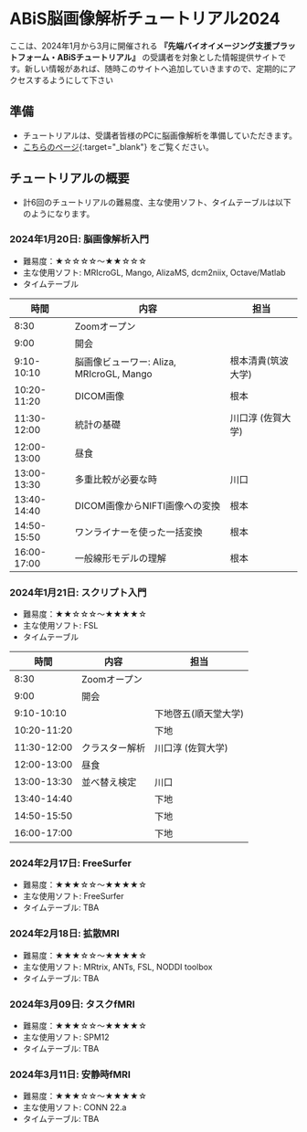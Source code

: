 # ABiS脳画像解析チュートリアル2024

ここは、2024年1月から3月に開催される **『先端バイオイメージング支援プラットフォーム・ABiSチュートリアル』** の受講者を対象とした情報提供サイトです。新しい情報があれば、随時このサイトへ追加していきますので、定期的にアクセスするようにして下さい

## 準備
- チュートリアルは、受講者皆様のPCに脳画像解析を準備していただきます。
- [こちらのページ](https://github.com/kytk/abis-web-2024/wiki){:target="_blank"} をご覧ください。

## チュートリアルの概要
- 計6回のチュートリアルの難易度、主な使用ソフト、タイムテーブルは以下のようになります。

### 2024年1月20日: 脳画像解析入門
- 難易度：★☆☆☆☆〜★★☆☆☆
- 主な使用ソフト: MRIcroGL, Mango, AlizaMS, dcm2niix, Octave/Matlab
- タイムテーブル

| 時間 | 内容 | 担当 |
| -- | -- | -- |
| 8:30 | Zoomオープン | |
| 9:00 | 開会 | |
| 9:10-10:10 | 脳画像ビューワー: Aliza, MRIcroGL, Mango | 根本清貴(筑波大学) |
| 10:20-11:20 | DICOM画像 | 根本 |
| 11:30-12:00 | 統計の基礎 | 川口淳 (佐賀大学) |
| 12:00-13:00 | 昼食 | |
| 13:00-13:30 | 多重比較が必要な時 | 川口 |
| 13:40-14:40 | DICOM画像からNIFTI画像への変換 | 根本 |
| 14:50-15:50 | ワンライナーを使った一括変換 | 根本 |
| 16:00-17:00 | 一般線形モデルの理解 | 根本 |
 
### 2024年1月21日: スクリプト入門
- 難易度：★★☆☆☆〜★★★★☆
- 主な使用ソフト: FSL
- タイムテーブル

| 時間 | 内容 | 担当 |
| -- | -- | -- |
| 8:30 | Zoomオープン | |
| 9:00 | 開会 | |
| 9:10-10:10 |  | 下地啓五(順天堂大学) |
| 10:20-11:20 |  | 下地 |
| 11:30-12:00 | クラスター解析 | 川口淳 (佐賀大学) |
| 12:00-13:00 | 昼食 | |
| 13:00-13:30 | 並べ替え検定 | 川口 |
| 13:40-14:40 |  | 下地 |
| 14:50-15:50 |  | 下地 |
| 16:00-17:00 |  | 下地 |


### 2024年2月17日: FreeSurfer
- 難易度：★★★☆☆〜★★★★☆
- 主な使用ソフト: FreeSurfer
- タイムテーブル: TBA
  
### 2024年2月18日: 拡散MRI
- 難易度：★★★☆☆〜★★★★☆
- 主な使用ソフト: MRtrix, ANTs, FSL, NODDI toolbox
- タイムテーブル: TBA

### 2024年3月09日: タスクfMRI
- 難易度：★★★☆☆〜★★★★☆
- 主な使用ソフト: SPM12
- タイムテーブル: TBA

### 2024年3月11日: 安静時fMRI
- 難易度：★★★☆☆〜★★★★☆
- 主な使用ソフト: CONN 22.a
- タイムテーブル: TBA
 

